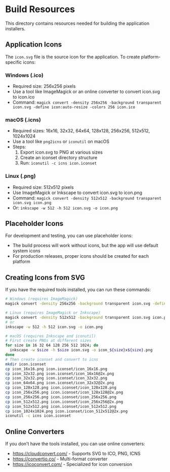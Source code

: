 # Build Resources

This directory contains resources needed for building the application installers.

## Application Icons

The `icon.svg` file is the source icon for the application. To create platform-specific icons:

### Windows (.ico)
- Required size: 256x256 pixels
- Use a tool like ImageMagick or an online converter to convert icon.svg to icon.ico
- Command: `magick convert -density 256x256 -background transparent icon.svg -define icon:auto-resize -colors 256 icon.ico`

### macOS (.icns)
- Required sizes: 16x16, 32x32, 64x64, 128x128, 256x256, 512x512, 1024x1024
- Use a tool like `png2icns` or `iconutil` on macOS
- Steps:
  1. Export icon.svg to PNG at various sizes
  2. Create an iconset directory structure
  3. Run: `iconutil -c icns icon.iconset`

### Linux (.png)
- Required size: 512x512 pixels
- Use ImageMagick or Inkscape to convert icon.svg to icon.png
- Command: `magick convert -density 512x512 -background transparent icon.svg icon.png`
- Or: `inkscape -w 512 -h 512 icon.svg -o icon.png`

## Placeholder Icons

For development and testing, you can use placeholder icons:
- The build process will work without icons, but the app will use default system icons
- For production releases, proper icons should be created for each platform

## Creating Icons from SVG

If you have the required tools installed, you can run these commands:

```bash
# Windows (requires ImageMagick)
magick convert -density 256x256 -background transparent icon.svg -define icon:auto-resize -colors 256 icon.ico

# Linux (requires ImageMagick or Inkscape)
magick convert -density 512x512 -background transparent icon.svg icon.png
# or
inkscape -w 512 -h 512 icon.svg -o icon.png

# macOS (requires Inkscape and iconutil)
# First create PNGs at different sizes
for size in 16 32 64 128 256 512 1024; do
  inkscape -w $size -h $size icon.svg -o icon_${size}x${size}.png
done
# Then create iconset and convert to icns
mkdir icon.iconset
cp icon_16x16.png icon.iconset/icon_16x16.png
cp icon_32x32.png icon.iconset/icon_16x16@2x.png
cp icon_32x32.png icon.iconset/icon_32x32.png
cp icon_64x64.png icon.iconset/icon_32x32@2x.png
cp icon_128x128.png icon.iconset/icon_128x128.png
cp icon_256x256.png icon.iconset/icon_128x128@2x.png
cp icon_256x256.png icon.iconset/icon_256x256.png
cp icon_512x512.png icon.iconset/icon_256x256@2x.png
cp icon_512x512.png icon.iconset/icon_512x512.png
cp icon_1024x1024.png icon.iconset/icon_512x512@2x.png
iconutil -c icns icon.iconset
```

## Online Converters

If you don't have the tools installed, you can use online converters:
- https://cloudconvert.com/ - Supports SVG to ICO, PNG, ICNS
- https://convertio.co/ - Multi-format converter
- https://icoconvert.com/ - Specialized for icon conversion
